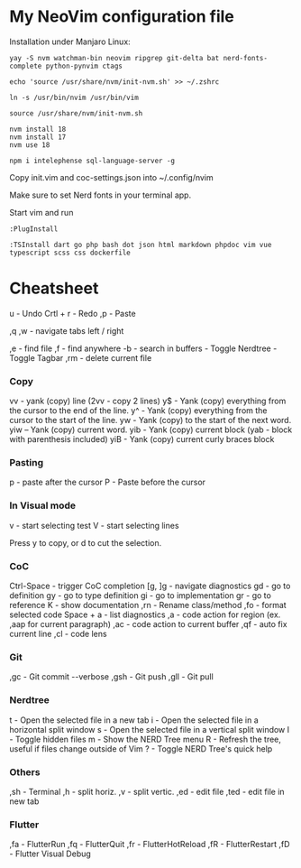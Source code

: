 # My NeoVim configuration file

Installation under Manjaro Linux:

```
yay -S nvm watchman-bin neovim ripgrep git-delta bat nerd-fonts-complete python-pynvim ctags

echo 'source /usr/share/nvm/init-nvm.sh' >> ~/.zshrc

ln -s /usr/bin/nvim /usr/bin/vim

source /usr/share/nvm/init-nvm.sh

nvm install 18
nvm install 17
nvm use 18

npm i intelephense sql-language-server -g

```


Copy init.vim and coc-settings.json into ~/.config/nvim

Make sure to set Nerd fonts in your terminal app.


Start vim and run

`:PlugInstall`

`:TSInstall dart go php bash dot json html markdown phpdoc vim vue typescript scss css dockerfile`


# Cheatsheet

u - Undo
Crtl + r - Redo
,p - Paste

,q ,w - navigate tabs left / right

,e - find file
,f - find anywhere
-b - search in buffers
<F3> - Toggle Nerdtree
<F4> - Toggle Tagbar
,rm - delete current file


### Copy

vv - yank (copy) line (2vv - copy 2 lines)
y$ - Yank (copy) everything from the cursor to the end of the line.
y^ - Yank (copy) everything from the cursor to the start of the line.
yw - Yank (copy) to the start of the next word.
yiw – Yank (copy) current word.
yib - Yank (copy) current block (yab - block with parenthesis included)
yiB - Yank (copy) current curly braces block

### Pasting

p - paste after the cursor
P - Paste before the cursor

### In Visual mode

v - start selecting test
V - start selecting lines

Press y to copy, or d to cut the selection.

### CoC

Ctrl-Space - trigger CoC completion
[g, ]g - navigate diagnostics
gd - go to definition
gy - go to type definition
gi - go to implementation
gr - go to reference
K - show documentation
,rn - Rename class/method
,fo - format selected code
Space + a - list diagnostics
,a - code action for region (ex. ,aap for current paragraph)
,ac - code action to current buffer
,qf - auto fix current line
,cl - code lens

### Git

,gc - Git commit --verbose
,gsh - Git push
,gll - Git pull

### Nerdtree

t - Open the selected file in a new tab
i - Open the selected file in a horizontal split window
s - Open the selected file in a vertical split window
I - Toggle hidden files
m - Show the NERD Tree menu
R - Refresh the tree, useful if files change outside of Vim
? - Toggle NERD Tree's quick help

### Others

,sh - Terminal
,h - split horiz.
,v - split vertic.
,ed - edit file
,ted - edit file in new tab

### Flutter

,fa - FlutterRun
,fq - FlutterQuit
,fr - FlutterHotReload
,fR - FlutterRestart
,fD - Flutter Visual Debug


